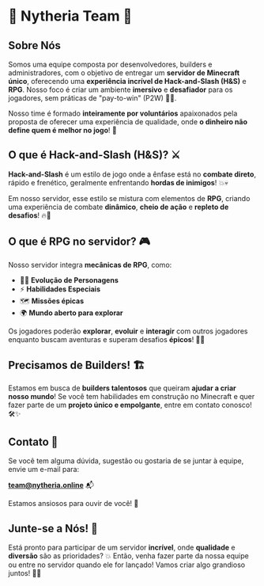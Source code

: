 # 🌟 Nytheria Team 🌟

## Sobre Nós

Somos uma equipe composta por desenvolvedores, builders e administradores, com o objetivo de entregar um **servidor de Minecraft único**, oferecendo uma **experiência incrível de Hack-and-Slash (H&S)** e **RPG**. Nosso foco é criar um ambiente **imersivo** e **desafiador** para os jogadores, sem práticas de "pay-to-win" (P2W) 🚫💸.

Nosso time é formado **inteiramente por voluntários** apaixonados pela proposta de oferecer uma experiência de qualidade, onde **o dinheiro não define quem é melhor no jogo**! 💪

## O que é Hack-and-Slash (H&S)? ⚔️

**Hack-and-Slash** é um estilo de jogo onde a ênfase está no **combate direto**, rápido e frenético, geralmente enfrentando **hordas de inimigos**! 💥💀

Em nosso servidor, esse estilo se mistura com elementos de **RPG**, criando uma experiência de combate **dinâmico**, **cheio de ação** e **repleto de desafios**! 🔥👾

## O que é RPG no servidor? 🎮

Nosso servidor integra **mecânicas de RPG**, como:

- 🧙‍♂️ **Evolução de Personagens**
- ⚡ **Habilidades Especiais**
- 🗺️ **Missões épicas**
- 🌍 **Mundo aberto para explorar**

Os jogadores poderão **explorar**, **evoluir** e **interagir** com outros jogadores enquanto buscam aventuras e superam desafios **épicos**! 🚀✨

## Precisamos de Builders! 🏗️

Estamos em busca de **builders talentosos** que queiram **ajudar a criar nosso mundo**! Se você tem habilidades em construção no Minecraft e quer fazer parte de um **projeto único e empolgante**, entre em contato conosco! 🛠️✨

## Contato 📧

Se você tem alguma dúvida, sugestão ou gostaria de se juntar à equipe, envie um e-mail para:

**team@nytheria.online** 📬

Estamos ansiosos para ouvir de você! 🤝

## Junte-se a Nós! 🚀

Está pronto para participar de um servidor **incrível**, onde **qualidade** e **diversão** são as prioridades? 💥 Então, venha fazer parte da nossa equipe ou entre no servidor quando ele for lançado! Vamos criar algo grandioso juntos! 💎🎉

